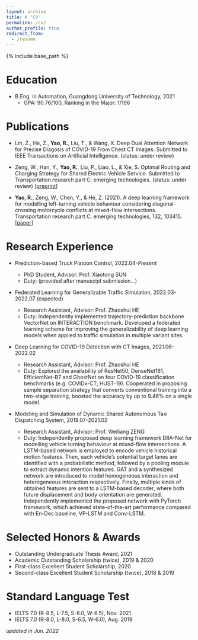 ```yaml
---
layout: archive
title: # "CV"
permalink: /cv/
author_profile: true
redirect_from:
  - /resume
---
```


{% include base_path %}

Education
======
* B.Eng. in Automation, Guangdong University of Technology, 2021
  * GPA: 90.76/100, Ranking in the Major: 1/196

Publications
======
* Lin, Z., He, Z., **Yao, R.**, Liu, T., & Wang, X. Deep Dual Attention Network for Precise Diagosis of COVID-19 From Chest CT Images. Submitted to IEEE Transactions on Artificial Intelligence. (status: under review)

* Zeng, W., Han, Y., **Yao, R.**, Liu, P., Liao, L., & Xie, S. Optimal Routing and Charging Strategy for Shared Electric Vehicle Service. Submitted to Transportation research part C: emerging technologies. (status: under review) \[[preprint](https://papers.ssrn.com/sol3/papers.cfm?abstract_id=4015246)\]

* **Yao, R.**, Zeng, W., Chen, Y., & He, Z. (2021). A deep learning framework for modelling left-turning vehicle behaviour considering diagonal-crossing motorcycle conflicts at mixed-flow intersections. Transportation research part C: emerging technologies, 132, 103415. \[[paper](https://www.sciencedirect.com/science/article/pii/S0968090X21004095?casa_token=8HVnu5TwNUEAAAAA:Xd1y_ol0bzIKDdBls3o5K2fn8BjPebBTJ5OkSHGPVM-c9cvmr9Mr8rWfdih_JHMGwIrHMveR6TI)\]

Research Experience
======
* Prediction-based Truck Platoon Control, 2022.04-*Present*
  * PhD Student, Advisor: Prof. Xiaotong SUN
  * Duty: (provided after manuscipt submission...)

* Federated Learning for Generalizable Traffic Simulation, 2022.03-2022.07 (expected)
  * Research Assistant, Advisor: Prof. Zhaoshui HE
  * Duty: Independently implemented trajectory-prediction backbone VectorNet on INTERACTION benchmark. Developed a federated learning scheme for improving the generalizability of deep learning models when applied to traffic simulation in multiple variant sites.

* Deep Learning for COVID-19 Detection with CT Images, 2021.06-2022.02
  * Research Assistant, Advisor: Prof. Zhaoshui HE
  * Duty: Explored the availability of ResNet50, DenseNet161, EfficientNet-B7 and GhostNet on four COVID-19 classification benchmarks (e.g. COVIDx-CT, HUST-19). Cooperated in proposing sample separation strategy that converts conventional training into a two-stage training, boosted the accuracy by up to 9.46% on a single model.

* Modeling and Simulation of Dynamic Shared Autonomous Taxi Dispatching System, 2019.07-2021.02
  * Research Assistant, Advisor: Prof. Weiliang ZENG
  * Duty: Independently proposed deep learning framework DIIA-Net for modelling vehicle turning behaviour at mixed-flow intersections. A LSTM-based network is employed to encode vehicle historical motion features. Then, each vehicle’s potential target lanes are identified with a probabilistic method, followed by a pooling module to extract dynamic intention features. GAT and a synthesized network are introduced to model homogeneous interaction and heterogeneous interaction respectively. Finally, multiple kinds of obtained features are sent to a LSTM-based decoder, where both future displacement and body orientation are generated. Independently implemented the proposed network with PyTorch framework, which achieved state-of-the-art performance compared with En-Dec baseline, VP-LSTM and Conv-LSTM.

Selected Honors & Awards
======
* Outstanding Undergraduate Thesis Award, 2021
* Academic Outstanding Scholarship (twice), 2019 & 2020
* First-class Excellent Student Scholarship, 2020
* Second-class Excellent Student Scholarship (twice), 2018 & 2019

Standard Language Test
======
* IELTS 7.0 (R-8.5, L-7.5, S-6.0, W-6.5), Nov. 2021
* IELTS 7.0 (R-8.0, L-8.0, S-6.5, W-6.0), Aug. 2019

*updated in Jun. 2022*
